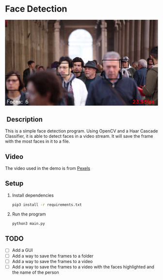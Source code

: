 
# Face Detection

![Demo](/output/max_faces.jpg)

##  Description
This is a simple face detection program. 
Using OpenCV and a Haar Cascade Classifier, it is able to detect faces in a video stream.
It will save the frame with the most faces in it to a file.

## Video
The video used in the demo is from [Pexels](https://www.pexels.com/video/video-of-people-walking-855564/)

##  Setup
1. Install dependencies
    ```bash
	pip3 install -r requirements.txt
	```

2. Run the program

	```bash
	python3 main.py
	```
	
## TODO
- [ ] Add a GUI
- [ ] Add a way to save the frames to a folder
- [ ] Add a way to save the frames to a video
- [ ] Add a way to save the frames to a video with the faces highlighted and the name of the person
